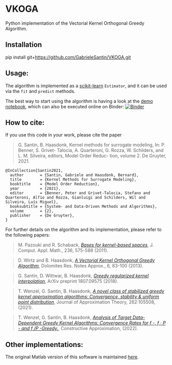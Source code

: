 # VKOGA
Python implementation of the Vectorial Kernel Orthogonal Greedy Algorithm.


## Installation

pip install git+https://github.com/GabrieleSantin/VKOGA.git



## Usage:
The algorithm is implemented as a [scikit-learn](https://scikit-learn.org/stable/) `Estimator`, and it can be used via the `fit` and `predict` methods.

The best way to start using the algorithm is having a look at the [demo notebook](demo.ipynb), which can also be executed online on Binder: [![Binder](https://mybinder.org/badge_logo.svg)](https://mybinder.org/v2/gh/GabrieleSantin/VKOGA/master?filepath=demo.ipynb)




## How to cite:
If you use this code in your work, please cite the paper

> G. Santin, B. Haasdonk, Kernel methods for surrogate modeling, In: P. Benner, S. Grivet-
Talocia, A. Quarteroni, G. Rozza, W. Schilders, and L. M. Silveira, editors, Model Order Reduc-
tion, volume 2. De Gruyter, 2021.


```bibtex:
@InCollection{Santin2021,
  author       = {Santin, Gabriele and Haasdonk, Bernard},
  title        = {Kernel Methods for Surrogate Modeling},
  booktitle    = {Model Order Reduction},
  year         = {2021},
  editor       = {Benner, Peter and Grivet-Talocia, Stefano and Quarteroni, Alfio and Rozza, Gianluigi and Schilders, Wil and Silveira, Luís Miguel},
  booksubtitle = {System- and Data-Driven Methods and Algorithms},
  volume       = {2},
  publisher    = {De Gruyter},
}
```

For further details on the algorithm and its implementation, please refer to the following papers:

> M. Pazouki and R. Schaback, [_Bases for kernel-based spaces_](https://www.sciencedirect.com/science/article/pii/S0377042711002688), J. Comput. Appl. Math., 236, 575-588 (2011).

> D. Wirtz and B. Haasdonk, [_A Vectorial Kernel Orthogonal Greedy Algorithm_](https://drna.padovauniversitypress.it/2013/specialissue/10), Dolomites Res. Notes Approx., 6, 83-100 (2013). 

> G. Santin, D. Wittwar, B. Haasdonk, [_Greedy regularized kernel interpolation_](https://arxiv.org/abs/1807.09575), ArXiv preprint 1807.09575 (2018).

> T. Wenzel, G. Santin, B. Haasdonk, [_A novel class of stabilized greedy kernel approximation algorithms: Convergence, stability & uniform point distribution_](https://www.sciencedirect.com/science/article/abs/pii/S0021904520301441), Journal of Approximation Theory, 262:105508, (2021).

> T. Wenzel, G. Santin, B. Haasdonk, [_Analysis of Target Data-Dependent Greedy Kernel Algorithms: Convergence Rates for f -, f · P - and f /P -Greedy._](https://link.springer.com/article/10.1007/s00365-022-09592-3), Constructive Approximation, (2022).

## Other implementations:
The original Matlab version of this software is maintained [here](https://gitlab.mathematik.uni-stuttgart.de/pub/ians-anm/vkoga).
